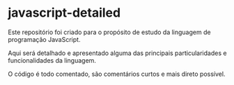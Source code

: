 # javascript-detailed

Este repositório foi criado para o propósito de estudo da linguagem de programação JavaScript.

Aqui será detalhado e apresentado alguma das principais particularidades e funcionalidades da linguagem.

O código é todo comentado, são comentários curtos e mais direto possível.